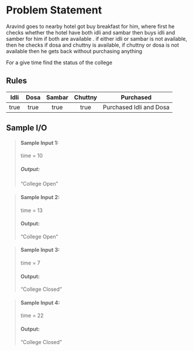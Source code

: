 # Problem Statement   

Aravind goes to nearby hotel got buy breakfast for him, where first he checks whether the hotel have both idli and sambar then buys idli and samber for him if both are available . if either idli or sambar is not available, then he checks if dosa and chuttny is available, if chuttny or dosa is not available then he gets back without purchasing anything

For a give time find the status of the college 

## Rules



| Idli   | Dosa | Sambar  | Chuttny | Purchased | 
| :---:   |  :----:   |  :----:   |   :----:   |   :----:  | 
| true | true | true | true | Purchased Idli and Dosa | 


## Sample I/O

> #### Sample Input 1:
> time = 10
>
> ##### Output:
> “College Open”

> #### Sample Input 2:
> time = 13
>
> #### Output:
> “College Open”

> #### Sample Input 3:
> time = 7
>
> #### Output:
> “College Closed”

> #### Sample Input 4:
> time = 22
>
> #### Output:
> “College Closed”
